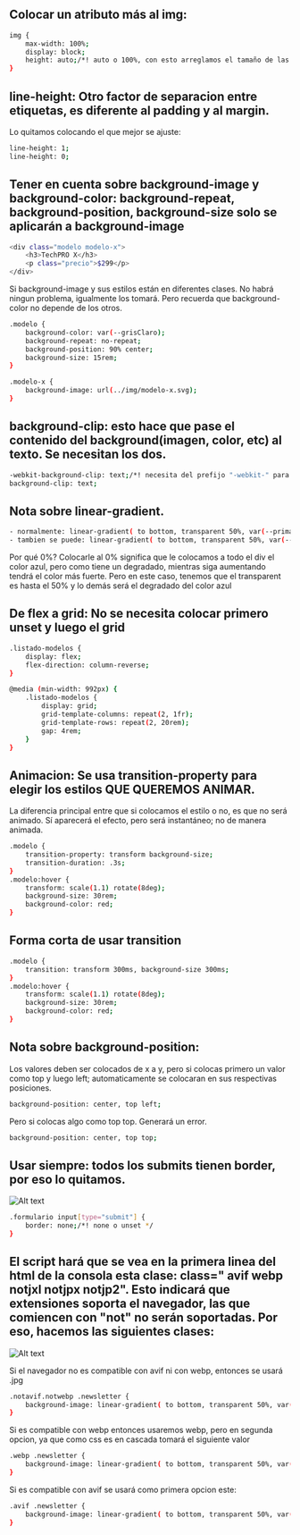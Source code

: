 ## Colocar un atributo más al img:
```bash
img {
    max-width: 100%;
    display: block;
    height: auto;/*! auto o 100%, con esto arreglamos el tamaño de las imagenes */
}
```
## line-height: Otro factor de separacion entre etiquetas, es diferente al padding y al margin.
Lo quitamos colocando el que mejor se ajuste:
```bash
line-height: 1;
line-height: 0;
```
## Tener en cuenta sobre background-image y background-color: background-repeat, background-position, background-size solo se aplicarán a background-image
```bash
<div class="modelo modelo-x">
    <h3>TechPRO X</h3>
    <p class="precio">$299</p>
</div>
```
Si background-image y sus estilos están en diferentes clases. No habrá ningun problema, igualmente los tomará. Pero recuerda que background-color no depende de los otros.
```bash
.modelo {
    background-color: var(--grisClaro);
    background-repeat: no-repeat;
    background-position: 90% center;
    background-size: 15rem;
}

.modelo-x {
    background-image: url(../img/modelo-x.svg);
}
```
## background-clip: esto hace que pase el contenido del background(imagen, color, etc) al texto. Se necesitan los dos.
```bash
-webkit-background-clip: text;/*! necesita del prefijo "-webkit-" para que funcione */
background-clip: text;
```
## Nota sobre linear-gradient.
```bash
- normalmente: linear-gradient( to bottom, transparent 50%, var(--primario) 50%, (--primario) 100% )
- tambien se puede: linear-gradient( to bottom, transparent 50%, var(--primario) 0% )
```
Por qué 0%? Colocarle al 0% significa que le colocamos a todo el div el color azul, pero como tiene un degradado, mientras siga aumentando tendrá el color más fuerte. Pero en este caso, tenemos que el transparent es hasta el 50% y lo demás será el degradado del color azul

## De flex a grid: No se necesita colocar primero unset y luego el grid
```bash
.listado-modelos {
    display: flex;
    flex-direction: column-reverse;
}

@media (min-width: 992px) { 
    .listado-modelos {
        display: grid;
        grid-template-columns: repeat(2, 1fr);
        grid-template-rows: repeat(2, 20rem);
        gap: 4rem;
    }
}
```
## Animacion: Se usa transition-property para elegir los estilos QUE QUEREMOS ANIMAR.
La diferencia principal entre que si colocamos el estilo o no, es que no será animado. Sí aparecerá el efecto, pero será instantáneo; no de manera animada.
```bash
.modelo {
    transition-property: transform background-size;
    transition-duration: .3s;
}
.modelo:hover {
    transform: scale(1.1) rotate(8deg);
    background-size: 30rem;
    background-color: red;
}
```
## Forma corta de usar transition
```bash
.modelo {
    transition: transform 300ms, background-size 300ms;
}
.modelo:hover {
    transform: scale(1.1) rotate(8deg);
    background-size: 30rem;
    background-color: red;
}
```
## Nota sobre background-position:
Los valores deben ser colocados de x a y, pero si colocas primero un valor como top y luego left; automaticamente se colocaran en sus respectivas posiciones.
```bash
background-position: center, top left;
```
Pero si colocas algo como top top. Generará un error.
```bash
background-position: center, top top;
```
## Usar siempre: todos los submits tienen border, por eso lo quitamos.
![Alt text](usar-esto.PNG)
```bash
.formulario input[type="submit"] {
    border: none;/*! none o unset */
}
```
## El script hará que se vea en la primera linea del html de la consola esta clase: class=" avif webp notjxl notjpx notjp2". Esto indicará que extensiones soporta el navegador, las que comiencen con "not" no serán soportadas. Por eso, hacemos las siguientes clases:
![Alt text](script.PNG)

Si el navegador no es compatible con avif ni con webp, entonces se usará .jpg
```bash
.notavif.notwebp .newsletter {
    background-image: linear-gradient( to bottom, transparent 50%, var(--blanco) 0% ), url(../img/newsletter.jpg) ;
}
```
Si es compatible con webp entonces usaremos webp, pero en segunda opcion, ya que como css es en cascada tomará el siguiente valor
```bash
.webp .newsletter {
    background-image: linear-gradient( to bottom, transparent 50%, var(--blanco) 0% ), url(../img/newsletter.webp) ;
}
```
Si es compatible con avif se usará como primera opcion este:
```bash
.avif .newsletter {
    background-image: linear-gradient( to bottom, transparent 50%, var(--blanco) 0% ), url(../img/newsletter.avif) ;
}
```
